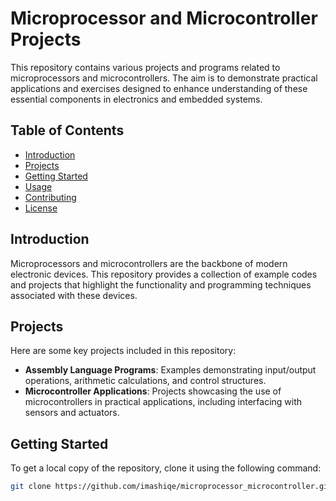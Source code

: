 # Microprocessor and Microcontroller Projects

This repository contains various projects and programs related to microprocessors and microcontrollers. The aim is to demonstrate practical applications and exercises designed to enhance understanding of these essential components in electronics and embedded systems.

## Table of Contents

- [Introduction](#introduction)
- [Projects](#projects)
- [Getting Started](#getting-started)
- [Usage](#usage)
- [Contributing](#contributing)
- [License](#license)

## Introduction

Microprocessors and microcontrollers are the backbone of modern electronic devices. This repository provides a collection of example codes and projects that highlight the functionality and programming techniques associated with these devices. 

## Projects

Here are some key projects included in this repository:

- **Assembly Language Programs**: Examples demonstrating input/output operations, arithmetic calculations, and control structures.
- **Microcontroller Applications**: Projects showcasing the use of microcontrollers in practical applications, including interfacing with sensors and actuators.

## Getting Started

To get a local copy of the repository, clone it using the following command:

```bash
git clone https://github.com/imashiqe/microprocessor_microcontroller.git
